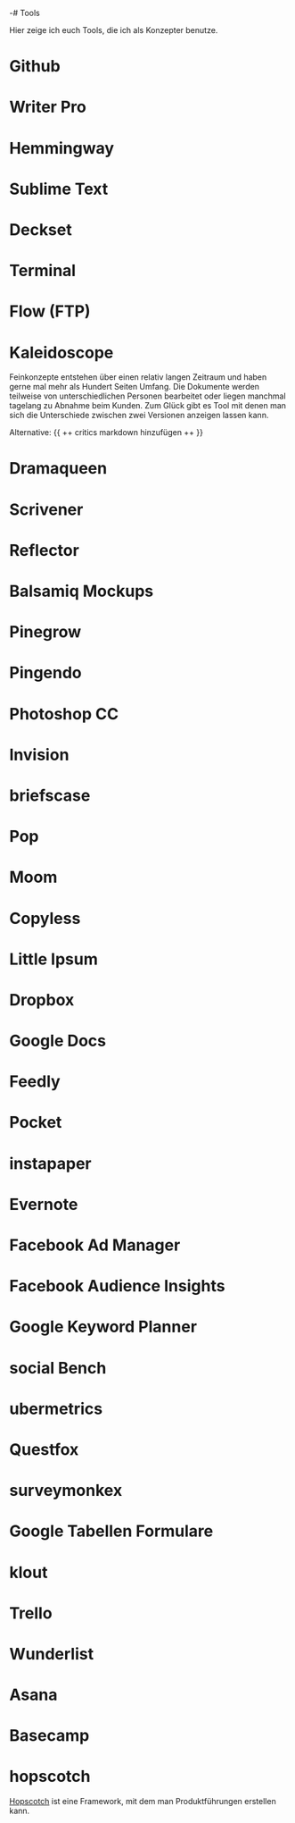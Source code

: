 -# Tools

Hier zeige ich euch Tools, die ich als Konzepter benutze.

# Github

# Writer Pro

# Hemmingway

# Sublime Text 

# Deckset

# Terminal

# Flow (FTP)

# Kaleidoscope
Feinkonzepte entstehen über einen relativ langen Zeitraum und haben gerne mal mehr als Hundert Seiten Umfang. Die Dokumente werden teilweise von unterschiedlichen Personen bearbeitet oder liegen manchmal tagelang zu Abnahme beim Kunden. Zum Glück gibt es Tool mit denen man sich die Unterschiede zwischen zwei Versionen anzeigen lassen kann.

Alternative:
{{ ++ critics markdown hinzufügen  ++ }}

# Dramaqueen

# Scrivener

# Reflector

# Balsamiq Mockups

# Pinegrow

# Pingendo

# Photoshop CC

# Invision

# briefscase

# Pop

# Moom

# Copyless

# Little Ipsum

# Dropbox

# Google Docs

# Feedly

# Pocket

# instapaper

# Evernote

# Facebook Ad Manager

# Facebook Audience Insights

# Google Keyword Planner

# social Bench

# ubermetrics

# Questfox

# surveymonkex

# Google Tabellen Formulare

# klout

# Trello 

# Wunderlist

# Asana

# Basecamp

# hopscotch
[Hopscotch](http://linkedin.github.io/hopscotch/) ist eine Framework, mit dem man Produktführungen erstellen kann. 
